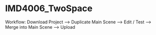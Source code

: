 # IMD4006_TwoSpace

Workflow:  Download Project --> Duplicate Main Scene --> Edit / Test --> Merge into Main Scene --> Upload 



